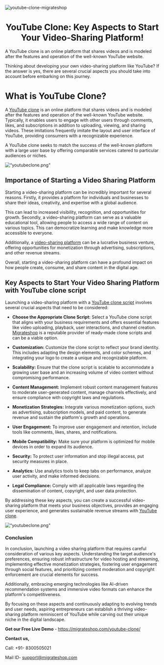 ![youtube-clone-migrateshop](https://github.com/migrateshop/youtube-clone/assets/77200601/56086156-fddd-4a42-968e-7fe21b98f289)


<h1 align="center"> YouTube Clone: Key Aspects to Start Your Video-Sharing Platform! </h1>

A YouTube clone is an online platform that shares videos and is modeled after the features and operation of the well-known YouTube website. 

Thinking about developing your own video-sharing platform like YouTube? If the answer is yes, there are several crucial aspects you should take into account before embarking on this journey.

# What is YouTube Clone?
A [YouTube clone](https://migrateshop.com/youtube-clone/) is an online platform that shares videos and is modeled after the features and operation of the well-known YouTube website. Typically, it enables users to engage with other users through comments, likes, and subscriptions in addition to uploading, viewing, and sharing videos. These imitations frequently imitate the layout and user interface of YouTube, providing consumers with a recognizable experience. 

A YouTube clone seeks to match the success of the well-known platform with a large user base by offering comparable services catered to particular audiences or niches.

<div class="Box-sc-g0xbh4-0 iIZCet"><img alt=“youtubeclone.png" src="" data-hpc="true" class="Box-sc-g0xbh4-0 kzRgrI"></div>


## Importance of Starting a Video Sharing Platform
Starting a video-sharing platform can be incredibly important for several reasons. Firstly, it provides a platform for individuals and businesses to share their ideas, creativity, and expertise with a global audience. 

This can lead to increased visibility, recognition, and opportunities for growth. Secondly, a video-sharing platform can serve as a valuable educational tool, allowing people to access a wide range of content on various topics. This can democratize learning and make knowledge more accessible to everyone. 

Additionally, a [video-sharing platform](https://migrateshop.com/youtube-clone/) can be a lucrative business venture, offering opportunities for monetization through advertising, subscriptions, and other revenue streams. 

Overall, starting a video-sharing platform can have a profound impact on how people create, consume, and share content in the digital age.
## Key Aspects to Start Your Video Sharing Platform with YouTube clone script
Launching a video-sharing platform with a [YouTube clone script](https://migrateshop.com/youtube-clone/) involves several crucial aspects that need to be considered:

* **Choose the Appropriate Clone Script:** Select a YouTube clone script that aligns with your business requirements and offers essential features like video uploading, playback, user interactions, and channel creation. [Migrateshop](https://migrateshop.com/) is a reputable provider of ready-made clone scripts and can be a viable option.

* **Customization:** Customize the clone script to reflect your brand identity. This includes adapting the design elements, and color schemes, and integrating your logo to create a unique and recognizable platform. 

* **Scalability:** Ensure that the clone script is scalable to accommodate a growing user base and an increasing volume of video content without compromising performance.

* **Content Management:** Implement robust content management features to moderate user-generated content, manage channels effectively, and ensure compliance with copyright laws and regulations.

* **Monetization Strategies:** Integrate various monetization options, such as advertising, subscription models, and paid content, to generate revenue and sustain the platform's growth and operations.

* **User Engagement:** To improve user engagement and retention, include tools like comments, likes, shares, and notifications.

* **Mobile Compatibility:** Make sure your platform is optimized for mobile devices in order to expand its audience.

* **Security:** To protect user information and stop illegal access, put security measures in place.

* **Analytics:** Use analytics tools to keep tabs on performance, analyze user activity, and make informed decisions.

* **Legal Compliance:** Comply with all applicable laws regarding the dissemination of content, copyright, and user data protection.

By addressing these key aspects, you can create a successful video-sharing platform that meets your business objectives, provides an engaging user experience, and generates sustainable revenue streams with [YouTube clone](https://migrateshop.com/youtube-clone/).

<div class="Box-sc-g0xbh4-0 iIZCet"><img alt=“youtubeclone.png" src="" data-hpc="true" class="Box-sc-g0xbh4-0 kzRgrI"></div>

### Conclusion
In conclusion, launching a video sharing platform that requires careful consideration of various key aspects. Understanding the target audience's preferences, ensuring robust infrastructure for video hosting and streaming, implementing effective monetization strategies, fostering user engagement through social features, and prioritizing content moderation and copyright enforcement are crucial elements for success. 

Additionally, embracing emerging technologies like AI-driven recommendation systems and immersive video formats can enhance the platform's competitiveness. 

By focusing on these aspects and continuously adapting to evolving trends and user needs, aspiring entrepreneurs can establish a thriving video-sharing platform reminiscent of YouTube while carving out their unique niche in the digital landscape.

**Get our Free Live Demo** - https://migrateshop.com/youtube-clone/


**Contact us,**

Call: +91- 8300505021

Mail ID- [support@migrateshop.com](mailto:support@migrateshop.com)
